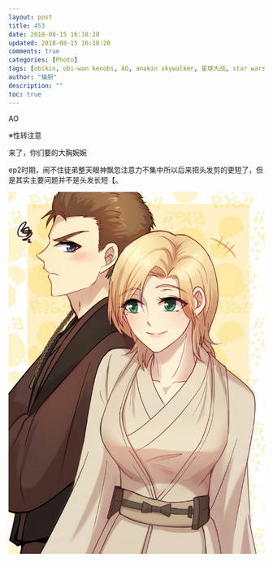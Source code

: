 ```yaml
---
layout: post
title: 453
date: 2018-08-15 16:18:28
updated: 2018-08-15 16:18:28
comments: true
categories: [Photo]
tags: [obikin, obi-wan kenobi, AO, anakin skywalker, 星球大战, star wars]
author: "猫厨"
description: ""
toc: true
---
```


<p>AO</p> 
<p>※性转注意</p> 
<p>来了，你们要的大胸婉婉</p> 
<p>ep2时期，闹不住徒弟整天眼神飘忽注意力不集中所以后来把头发剪的更短了，但是其实主要问题并不是头发长短【。</p>

![](https://raw.githubusercontent.com/alicewish/meowchain247/master/img_cVZNdzJtQk9JV2NYTHJNU3hKd2JNMWxLbWhOcjBtZGtmZDBIbzU1MHh6elYvcHg0SHNVWXBnPT0.jpg)